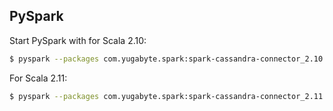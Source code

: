
## PySpark

Start PySpark with for Scala 2.10:

```sh
$ pyspark --packages com.yugabyte.spark:spark-cassandra-connector_2.10:2.0.5-yb-2
```

For Scala 2.11:

```sh
$ pyspark --packages com.yugabyte.spark:spark-cassandra-connector_2.11:2.0.5-yb-2
```
